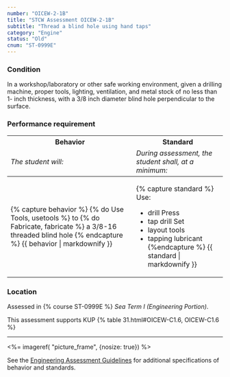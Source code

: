 ```yaml
---
number: "OICEW-2-1B"
title: "STCW Assessment OICEW-2-1B"
subtitle: "Thread a blind hole using hand taps"
category: "Engine"
status: "Old"
cnum: "ST-0999E"
---
```

### Condition

In a workshop/laboratory or other safe working environment, given a drilling machine, proper tools, lighting, ventilation, and metal stock of no less than 1- inch thickness, with a 3/8 inch diameter blind hole perpendicular to the surface.

### Performance requirement 

<table width='100%' class='Guidelines'>
 <thead>
 <tr>
     <th class='thirty'>Behavior</th>
     <th class='seventy'>Standard</th>
 </tr>
 <tr>
     <td><em>The student will:</em></td>
     <td><em>During assessment, the student shall, at a minimum:</em></td>
 </tr>
 </thead>
 <tbody>
 

<tr><td>

{% capture behavior %}
{% do Use Tools, usetools %} to {% do Fabricate, fabricate %} a 3/8-16 threaded blind hole
{% endcapture %}
{{ behavior | markdownify }}

</td><td>

{% capture standard %}
Use:

  * drill Press
  * tap drill Set
  * layout tools
  * tapping lubricant
{%endcapture %}
{{ standard | markdownify }}

</td></tr>



 </tbody>
 </table>

### Location

Assessed in  {% course  ST-0999E %}  *Sea Term I (Engineering Portion)*.

This assessment supports KUP {% table 31.html#OICEW-C1.6, OICEW-C1.6 %}

***

<%= imageref( "picture_frame", {nosize: true}) %>

See the [Engineering Assessment Guidelines](guidelines) for additional specifications of behavior and standards.